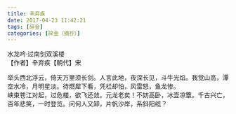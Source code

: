 ```yaml
---
title: 辛弃疾
date: 2017-04-23 11:42:21
tags: [碎金]
categories: [碎金（摘抄）]
---
```


<p dir="ltr"  >水龙吟&middot;过南剑双溪楼<br />【作者】辛弃疾【朝代】宋<br /></p> 
<p dir="ltr"  >举头西北浮云，倚天万里须长剑。人言此地，夜深长见，斗牛光焰。我觉山高，潭空水冷，月明星淡。待燃犀下看，凭栏却怕，风雷怒，鱼龙惨。<br />峡束苍江对起，过危楼，欲飞还敛。元龙老矣！不妨高卧，冰壶凉簟。千古兴亡，百年悲笑，一时登览。问何人又卸，片帆沙岸，系斜阳缆？</p>